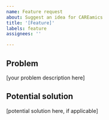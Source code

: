 ```yaml
---
name: Feature request
about: Suggest an idea for CAREamics
title: '[Feature]'
labels: feature
assignees: ''

---
```


## Problem
<!-- A clear and concise description of what the problem is. -->

[your problem description here]


## Potential solution
<!-- A clear and concise description of what you want to happen. -->

[potential solution here, if applicable]
